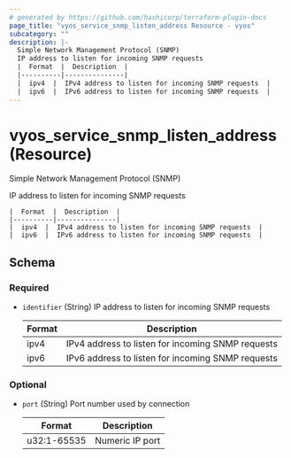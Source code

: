```yaml
---
# generated by https://github.com/hashicorp/terraform-plugin-docs
page_title: "vyos_service_snmp_listen_address Resource - vyos"
subcategory: ""
description: |-
  Simple Network Management Protocol (SNMP)
  IP address to listen for incoming SNMP requests
  |  Format  |  Description  |
  |----------|---------------|
  |  ipv4  |  IPv4 address to listen for incoming SNMP requests  |
  |  ipv6  |  IPv6 address to listen for incoming SNMP requests  |
---
```


# vyos_service_snmp_listen_address (Resource)

Simple Network Management Protocol (SNMP)

IP address to listen for incoming SNMP requests

    |  Format  |  Description  |
    |----------|---------------|
    |  ipv4  |  IPv4 address to listen for incoming SNMP requests  |
    |  ipv6  |  IPv6 address to listen for incoming SNMP requests  |



<!-- schema generated by tfplugindocs -->
## Schema

### Required

- `identifier` (String) IP address to listen for incoming SNMP requests

    |  Format  |  Description  |
    |----------|---------------|
    |  ipv4  |  IPv4 address to listen for incoming SNMP requests  |
    |  ipv6  |  IPv6 address to listen for incoming SNMP requests  |

### Optional

- `port` (String) Port number used by connection

    |  Format  |  Description  |
    |----------|---------------|
    |  u32:1-65535  |  Numeric IP port  |
